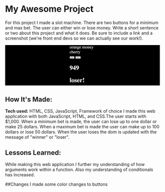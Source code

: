# My Awesome Project
For this project I made a slot machine. There are two buttons for a minimum and max bet. The user can either win or lose money.
Write a short sentence or two about this project and what it does. Be sure to include a link and a screenshot (we're front end devs so we can actually see our work!).



![alt text](slot.png)

## How It's Made:

**Tech used:** HTML, CSS, JavaScript, Framework of choice
I made this web application with both JavaScript, HTML, and CSS.The user starts with $1,000. When a minimum bet is made, the user can lose up to one dollar or make 25 dollars. When a maximum bet is made the user can make up to 100 dollars or lose 50 dollars. When the user loses the dom is updated with the message of "winner" or "loser".


## Lessons Learned:

While making this web application I further my understanding of how arguments work within a function. Also my understanding of conditionals has increased.


##Changes
I made some color changes to buttons